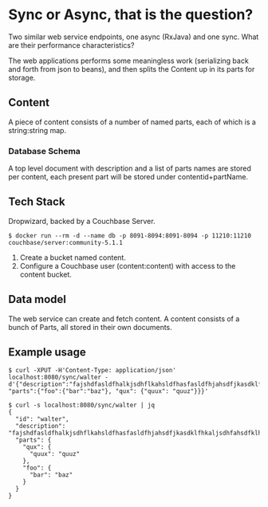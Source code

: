 # Sync or Async, that is the question?

Two similar web service endpoints, one async (RxJava) and one sync. What are their performance characteristics?

The web applications performs some meaningless work (serializing back and forth from json to beans), and
then splits the Content up in its parts for storage.

## Content

A piece of content consists of a number of named parts, each of which is a string:string map.

### Database Schema

A top level document with description and a list of parts names are stored per content, each present
part will be stored under contentid+partName.

## Tech Stack

Dropwizard, backed by a Couchbase Server.

```
$ docker run --rm -d --name db -p 8091-8094:8091-8094 -p 11210:11210 couchbase/server:community-5.1.1
```

1. Create a bucket named content.
2. Configure a Couchbase user (content:content) with access to the content bucket.

## Data model

The web service can create and fetch content. A content consists of a bunch of Parts, all stored in their own documents.

## Example usage

```
$ curl -XPUT -H'Content-Type: application/json' localhost:8080/sync/walter -d'{"description":"fajshdfasldfhalkjsdhflkahsldfhasfasldfhjahsdfjkasdklfhkaljsdhfahsdfklhsakdfhkajlsdfhlasdf", "parts":{"foo":{"bar":"baz"}, "qux": {"quux": "quuz"}}}'
```

```
$ curl -s localhost:8080/sync/walter | jq
{
  "id": "walter",
  "description": "fajshdfasldfhalkjsdhflkahsldfhasfasldfhjahsdfjkasdklfhkaljsdhfahsdfklhsakdfhkajlsdfhlasdf",
  "parts": {
    "qux": {
      "quux": "quuz"
    },
    "foo": {
      "bar": "baz"
    }
  }
}
```
